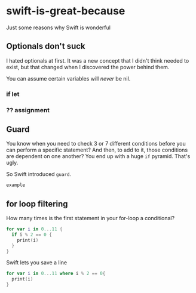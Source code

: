 # swift-is-great-because

Just some reasons why Swift is wonderful

## Optionals don't suck

I hated optionals at first. It was a new concept that I didn't think needed to exist, but that changed when I discovered the power behind them.

You can assume certain variables will *never* be nil.

### if let

### ?? assignment

## Guard

You know when you need to check 3 or 7 different conditions before you can perform a specific statement? And then, to add to it, those conditions are dependent on one another? You end up with a huge `if` pyramid. That's ugly.

So Swift introduced `guard`.

```swift
example
```

## for loop filtering

How many times is the first statement in your for-loop a conditional?

```swift
for var i in 0...11 {
  if i % 2 == 0 {
    print(i)
  }
}
```

Swift lets you save a line

```swift
for var i in 0...11 where i % 2 == 0{
  print(i)
}
```
